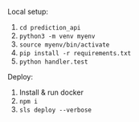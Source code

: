 Local setup:
1. `cd prediction_api`
2. `python3 -m venv myenv`
3. `source myenv/bin/activate`
4. `pip install -r requirements.txt`
5. `python handler.test`

Deploy:
1. Install & run docker
2. `npm i`
3. `sls deploy --verbose`